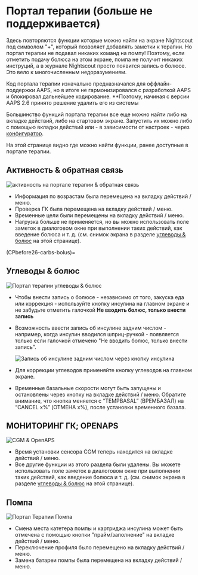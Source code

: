 # Портал терапии (больше не поддерживается)

Здесь повторяются функции которые можно найти на экране Nightscout под символом "+", который позволяет добавлять заметки к терапии. Но портал терапии не подавал никаких команд на помпу! Поэтому, если отметить подачу болюса на этом экране, помпа не получит никаких инструций, а в журнале Nightscout просто появится запись о болюсе. Это вело к многочисленным недоразумениям.

Код портала терапии изначально предназначался для оффлайн-поддержки AAPS, но в итоге не гармонизировался с разработкой AAPS и блокировал дальнейшее кодирование. **Поэтому, начиная с версии AAPS 2.6 принято решение удалить его из системы</p>

Большинство функций портала терапии все еще можно найти либо на вкладке действий, либо на стартовом экране. Запустить их можно либо с помощью вкладки действий или - в зависимости от настроек - через [конфигуратор](../Configuration/Config-Builder.md).

На этой странице видно где можно найти функции, ранее доступные в портале терапии.

## Активность & обратная связь

![активность на портале терапии & обратная связь](../images/Careportal_25_26_1_IIb.png)

- Информация по возрастам была перемещена на вкладку действий / меню.
- Проверка ГК была перемещена на вкладку действий / меню.
- Временные цели были перемещены на вкладку действий / меню.
- Нагрузка больше не применяется, но вы можно использовать поле заметок в диалоговом окне при выполнении таких действий, как введение болюса и т. д. (см. снимок экрана в разделе [углеводы & болюс](CPbefore26-carbs-bolus) на этой странице).

(CPbefore26-carbs-bolus)=

## Углеводы & болюс

![Портал терапии углеводы & болюс](../images/Careportal_25_26_2_IIa.png)

- Чтобы внести запись о болюсе - независимо от того, закуска еда или коррекция - используйте кнопку инсулина на главном экране и не забудьте отметить галочкой **Не вводить болюс, только внести запись**

- Возможность ввести запись об инсулине задним числом - например, когда инсулин вводился шприц-ручкой - появляется только если галочкой отмечено "Не вводить болюс, только внести запись".

  ![Запись об инсулине задним числом через кнопку инсулина](../images/Careportal_25_26_5.png)

- Для коррекции углеводов применяйте кнопку углеводов на главном экране.

- Временные базальные скорости могут быть запущены и остановлены через кнопку на вкладке действий / меню. Обратите внимание, что кнопка меняется с “TEMPBASAL” (ВРЕМБАЗАЛ) на “CANCEL x%” (ОТМЕНА х%), после установки временного базала.

## МОНИТОРИНГ ГК; OPENAPS

![CGM & OpenAPS](../images/Careportal_25_26_3_IIa.png)

- Время установки сенсора CGM теперь находится на вкладке действий / меню.
- Все другие функции из этого раздела были удалены. Вы можете использовать поле заметок в диалоговом окне при выполнении таких действий, как введение болюса и т. д. (см. снимок экрана в разделе [углеводы & болюс](CPbefore26-carbs-bolus) на этой странице).

## Помпа

![Портал Терапии Помпа](../images/Careportal_25_26_4_IIb.png)

- Смена места катетера помпы и картриджа инсулина может быть отмечена с помощью кнопки "прайм/заполнение" на вкладке действий / меню.
- Переключение профиля было перемещено на вкладку действий / меню.
- Замена батареи помпы была перемещена на вкладку действий / меню.
